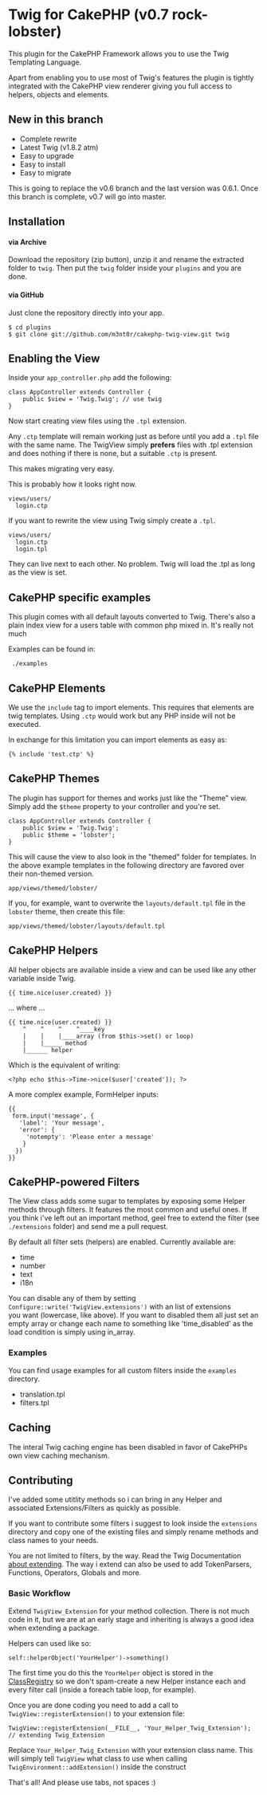 # Twig for CakePHP (v0.7 rock-lobster)

This plugin for the CakePHP Framework allows you to use the Twig Templating Language.

Apart from enabling you to use most of Twig's features the plugin is tightly integrated with 
the CakePHP view renderer giving you full access to helpers, objects and elements.

## New in this branch

- Complete rewrite
- Latest Twig (v1.8.2 atm)
- Easy to upgrade
- Easy to install
- Easy to migrate

This is going to replace the v0.6 branch and the last version was 0.6.1. 
Once this branch is complete, v0.7 will go into master.

## Installation

#### via Archive

Download the repository (zip button), unzip it and rename the extracted folder to ```twig```.
Then put the ```twig``` folder inside your ```plugins``` and you are done.

#### via GitHub

Just clone the repository directly into your app.

    $ cd plugins 
    $ git clone git://github.com/m3nt0r/cakephp-twig-view.git twig

## Enabling the View

Inside your ```app_controller.php``` add the following:

    class AppController extends Controller {
        public $view = 'Twig.Twig'; // use twig
    }

Now start creating view files using the ```.tpl``` extension. 

Any ```.ctp``` template will remain working just as before until you add a ```.tpl``` file with the same name. The TwigView simply **prefers** files with .tpl extension and does nothing if there is none, but a suitable ```.ctp``` is present. 

This makes migrating very easy.

This is probably how it looks right now.

    views/users/
      login.ctp

If you want to rewrite the view using Twig simply create a ```.tpl```.

    views/users/
      login.ctp
      login.tpl

They can live next to each other. No problem. Twig will load the .tpl as long as the view is set.


## CakePHP specific examples

This plugin comes with all default layouts converted to Twig. There's also a plain index view 
for a users table with common php mixed in. It's really not much

Examples can be found in:

     ./examples


## CakePHP Elements

We use the `include` tag to import elements. This requires that elements are twig templates. Using ```.ctp``` would work but any PHP inside will not be executed. 

In exchange for this limitation you can import elements as easy as:

    {% include 'test.ctp' %} 

## CakePHP Themes

The plugin has support for themes and works just like the "Theme" view. Simply add the ```$theme```
property to your controller and you're set.

    class AppController extends Controller {
        public $view = 'Twig.Twig';
        public $theme = 'lobster';
    }

This will cause the view to also look in the "themed" folder for templates. In the above example
templates in the following directory are favored over their non-themed version.

    app/views/themed/lobster/

If you, for example, want to overwrite the ```layouts/default.tpl``` file in the ```lobster``` theme, 
then create this file:

    app/views/themed/lobster/layouts/default.tpl

## CakePHP Helpers

All helper objects are available inside a view and can be used like any other variable inside Twig.

    {{ time.nice(user.created) }}

... where ...

    {{ time.nice(user.created) }}
        ^    ^    ^    ^____key
        |    |    |____array (from $this->set() or loop)
        |    |_____ method
        |______ helper

Which is the equivalent of writing:

    <?php echo $this->Time->nice($user['created']); ?>

A more complex example, FormHelper inputs:

    {{
     form.input('message', {
       'label': 'Your message',
       'error': {
         'notempty': 'Please enter a message'
        }
      })
    }}

## CakePHP-powered Filters

The View class adds some sugar to templates by exposing some Helper methods through filters. It  features the most common and useful ones. If you think i've left out an important method, geel free to extend the filter (see ```./extensions``` folder) and send me a pull request. 

By default all filter sets (helpers) are enabled. Currently available are:

- time
- number
- text
- i18n

You can disable any of them by setting ```Configure::write('TwigView.extensions')``` with an list of extensions  
you want (lowercase, like above). If you want to disabled them all just set an empty array or change each 
name to something like 'time_disabled' as the load condition is simply using in_array.

### Examples

You can find usage examples for all custom filters inside the ```examples``` directory. 

- translation.tpl
- filters.tpl

## Caching

The interal Twig caching engine has been disabled in favor of CakePHPs own view caching mechanism.

## Contributing

I've added some utitlity methods so i can bring in any Helper and associated Extensions/Filters as quickly as possible. 

If you want to contribute some filters i suggest to look inside the ```extensions``` directory and copy one of the 
existing files and simply rename methods and class names to your needs.

You are not limited to filters, by the way. Read the Twig Documentation [about extending](http://twig.sensiolabs.org/doc/advanced.html#creating-an-extension). The way i extend can also
be used to add TokenParsers, Functions, Operators, Globals and more.

### Basic Workflow

Extend ```TwigView_Extension``` for your method collection. There is not much code in it, but we are at an early
stage and inheriting is always a good idea when extending a package.

Helpers can used like so:

    self::helperObject('YourHelper')->something()

The first time you do this the ```YourHelper``` object is stored in the [ClassRegistry](http://api.cakephp.org/class/class-registry "CakePHP API") 
so we don't spam-create a new Helper instance each and every filter call (inside a foreach table loop, for example).

Once you are done coding you need to add a call to ```TwigView::registerExtension()``` to your extension file:

    TwigView::registerExtension(__FILE__, 'Your_Helper_Twig_Extension'); // extending Twig_Extension

Replace ```Your_Helper_Twig_Extension``` with your extension class name. This will simply tell ```TwigView``` what class 
to use when calling ```TwigEnvironment::addExtension()``` inside the construct

That's all! And please use tabs, not spaces :)





